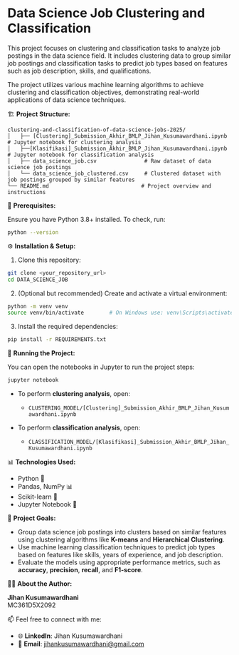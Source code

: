 # Data Science Job Clustering and Classification

This project focuses on clustering and classification tasks to analyze job postings in the data science field. It includes clustering data to group similar job postings and classification tasks to predict job types based on features such as job description, skills, and qualifications.

The project utilizes various machine learning algorithms to achieve clustering and classification objectives, demonstrating real-world applications of data science techniques.

🏗️ **Project Structure:**

```
clustering-and-classification-of-data-science-jobs-2025/
│   ├── [Clustering]_Submission_Akhir_BMLP_Jihan_Kusumawardhani.ipynb  # Jupyter notebook for clustering analysis
│   ├──[Klasifikasi]_Submission_Akhir_BMLP_Jihan_Kusumawardhani.ipynb  # Jupyter notebook for classification analysis
│   ├── data_science_job.csv               # Raw dataset of data science job postings
│   └── data_science_job_clustered.csv     # Clustered dataset with job postings grouped by similar features
└── README.md                             # Project overview and instructions

```

🔧 **Prerequisites:**

Ensure you have Python 3.8+ installed. To check, run:

```bash
python --version
```

⚙️ **Installation & Setup:**

1. Clone this repository:

```bash
git clone <your_repository_url>
cd DATA_SCIENCE_JOB
```

2. (Optional but recommended) Create and activate a virtual environment:

```bash
python -m venv venv
source venv/bin/activate        # On Windows use: venv\Scripts\activate
```

3. Install the required dependencies:

```bash
pip install -r REQUIREMENTS.txt
```

🚀 **Running the Project:**

You can open the notebooks in Jupyter to run the project steps:

```bash
jupyter notebook
```

- To perform **clustering analysis**, open:
  - `CLUSTERING_MODEL/[Clustering]_Submission_Akhir_BMLP_Jihan_Kusumawardhani.ipynb`

- To perform **classification analysis**, open:
  - `CLASSIFICATION_MODEL/[Klasifikasi]_Submission_Akhir_BMLP_Jihan_Kusumawardhani.ipynb`

📊 **Technologies Used:**

- Python 🐍
- Pandas, NumPy 📊
- Scikit-learn 🤖
- Jupyter Notebook 📓

🎯 **Project Goals:**

- Group data science job postings into clusters based on similar features using clustering algorithms like **K-means** and **Hierarchical Clustering**.
- Use machine learning classification techniques to predict job types based on features like skills, years of experience, and job description.
- Evaluate the models using appropriate performance metrics, such as **accuracy**, **precision**, **recall**, and **F1-score**.

👩‍💻 **About the Author:**

**Jihan Kusumawardhani**  
MC361D5X2092

📫 Feel free to connect with me:

- 🌐 **LinkedIn**: Jihan Kusumawardhani  
- 📧 **Email**: jihankusumawardhani@gmail.com
